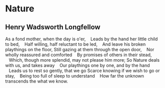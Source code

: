 # Nature
## Henry Wadsworth Longfellow
As a fond mother, when the day is o'er,
   Leads by the hand her little child to bed,
   Half willing, half reluctant to be led,
   And leave his broken playthings on the floor,
Still gazing at them through the open door,
   Nor wholly reassured and comforted
   By promises of others in their stead,
   Which, though more splendid, may not please him more;
So Nature deals with us, and takes away
   Our playthings one by one, and by the hand
   Leads us to rest so gently, that we go
Scarce knowing if we wish to go or stay,
   Being too full of sleep to understand
   How far the unknown transcends the what we know.